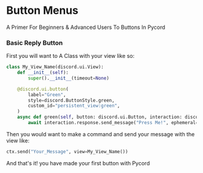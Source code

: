 # Button Menus
A Primer For Beginners & Advanced Users To Buttons In Pycord

### Basic Reply Button
First you will want to A Class with your view
like so:

```py
class My_View_Name(discord.ui.View):
    def __init__(self):
        super().__init__(timeout=None)

    @discord.ui.button(
        label="Green",
        style=discord.ButtonStyle.green,
        custom_id="persistent_view:green",
    )
    async def green(self, button: discord.ui.Button, interaction: discord.Interaction):
        await interaction.response.send_message("Press Me!", ephemeral=True)
```

Then you would want to make a command and send your message with the view like:
```py
ctx.send("Your_Message", view=My_View_Name())
```

And that's it! you have made your first button with Pycord